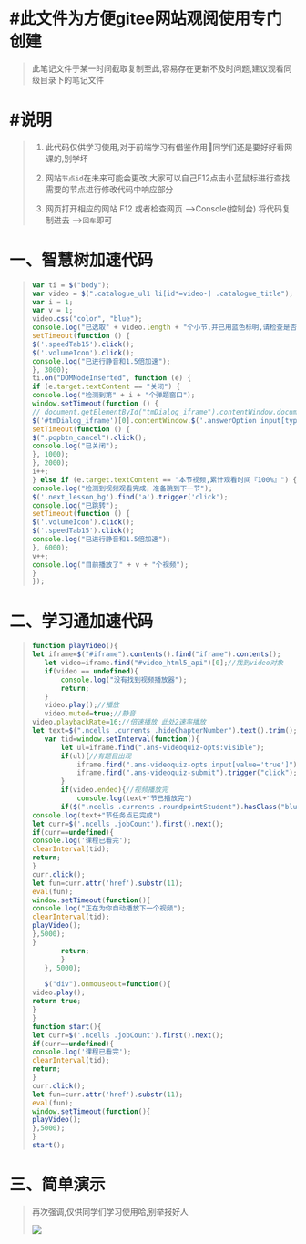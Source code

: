 # #此文件为方便gitee网站观阅使用专门创建

> 此笔记文件于某一时间截取复制至此,容易存在更新不及时问题,建议观看同级目录下的笔记文件

# #说明

>1. 此代码仅供学习使用,对于前端学习有借鉴作用:dog:同学们还是要好好看网课的,别学坏
>
>2. 网站`节点id`在未来可能会更改,大家可以自己F12点击小蓝鼠标进行查找需要的节点进行修改代码中响应部分
>3. 网页打开相应的网站 F12 或者检查网页  -->Console(控制台)  将代码复制进去 -->`回车`即可

# 一、智慧树加速代码

>```js
>var ti = $("body");
>var video = $(".catalogue_ul1 li[id*=video-] .catalogue_title");
>var i = 1;
>var v = 1;
>video.css("color", "blue");
>console.log("已选取" + video.length + "个小节,并已用蓝色标明,请检查是否有遗漏,如有遗漏,概不负责");
>setTimeout(function () {
>$('.speedTab15').click();
>$('.volumeIcon').click();
>console.log("已进行静音和1.5倍加速");
>}, 3000);
>ti.on("DOMNodeInserted", function (e) {
>if (e.target.textContent == "关闭") {
>console.log("检测到第" + i + "个弹题窗口");
>window.setTimeout(function () {
>// document.getElementById("tmDialog_iframe").contentWindow.document.getElementsByClassName("answerOption")[0].getElementsByTagName("input")[0].click();
>$('#tmDialog_iframe')[0].contentWindow.$('.answerOption input[type="radio"]')[0].click();
>setTimeout(function () {
>$(".popbtn_cancel").click();
>console.log("已关闭");
>}, 1000);
>}, 2000);
>i++;
>} else if (e.target.textContent == "本节视频,累计观看时间『100%』") {
>console.log("检测到视频观看完成，准备跳到下一节");
>$('.next_lesson_bg').find('a').trigger('click');
>console.log("已跳转");
>setTimeout(function () {
>$('.volumeIcon').click();
>$('.speedTab15').click();
>console.log("已进行静音和1.5倍加速");
>}, 6000);
>v++;
>console.log("目前播放了" + v + "个视频");
>}
>});
>```

# 二、学习通加速代码

>```js
>function playVideo(){
>let iframe=$("#iframe").contents().find("iframe").contents();
>    let video=iframe.find("#video_html5_api")[0];//找到video对象
>    if(video == undefined){
>        console.log("没有找到视频播放器");
>        return;
>    }
>    video.play();//播放
>    video.muted=true;//静音
> video.playbackRate=16;//倍速播放 此处2速率播放
> let text=$(".ncells .currents .hideChapterNumber").text().trim();
>    var tid=window.setInterval(function(){
>        let ul=iframe.find(".ans-videoquiz-opts:visible");
>        if(ul){//有题目出现
>            iframe.find(".ans-videoquiz-opts input[value='true']").attr("checked",true);
>            iframe.find(".ans-videoquiz-submit").trigger("click");//ext-gen1045
>        }
>        if(video.ended){//视频播放完
>            console.log(text+"节已播放完")
>        if($(".ncells .currents .roundpointStudent").hasClass("blue")){
>console.log(text+"节任务点已完成")
>let curr=$('.ncells .jobCount').first().next();
>if(curr==undefined){
>console.log('课程已看完');
>clearInterval(tid);
>return;
>}
>curr.click();
>let fun=curr.attr('href').substr(11);
>eval(fun);
>window.setTimeout(function(){
>console.log("正在为你自动播放下一个视频");
>clearInterval(tid);
>playVideo();
>},5000);
>}
>        return;
>        }
>    }, 5000);
>
>    $("div").onmouseout=function(){
>video.play();
>return true;
>}
>}
>function start(){
>let curr=$('.ncells .jobCount').first().next();
>if(curr==undefined){
>console.log('课程已看完');
>clearInterval(tid);
>return;
>}
>curr.click();
>let fun=curr.attr('href').substr(11);
>eval(fun);
>window.setTimeout(function(){
>playVideo();
>},5000);
>}
>start();
>```

# 三、简单演示

> 再次强调,仅供同学们学习使用哈,别举报好人
>
> ![](智慧树与学习通自动加速与切换代码中的图片/代码加速演示1.gif)



